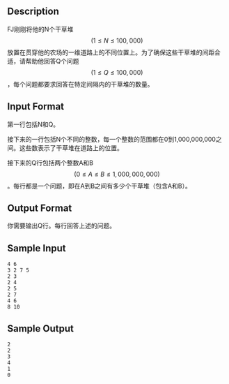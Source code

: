 ## Description

FJ刚刚将他的N个干草堆$$(1 \leq N \leq 100,000)$$放置在贯穿他的农场的一维道路上的不同位置上。为了确保这些干草堆的间距合适，请帮助他回答Q个问题$$(1 \leq Q \leq 100,000)$$，每个问题都要求回答在特定间隔内的干草堆的数量。

## Input Format

第一行包括N和Q。

接下来的一行包括N个不同的整数，每一个整数的范围都在0到1,000,000,000之间。这些数表示了干草堆在道路上的位置。

接下来的Q行包括两个整数A和B$$(0 \leq A \leq B \leq 1,000,000,000)$$。每行都是一个问题，即在A到B之间有多少个干草堆（包含A和B）。

## Output Format

你需要输出Q行。每行回答上述的问题。

## Sample Input

```
4 6
3 2 7 5
2 3
2 4
2 5
2 7
4 6
8 10
```

## Sample Output

```
2
2
3
4
1
0
```



